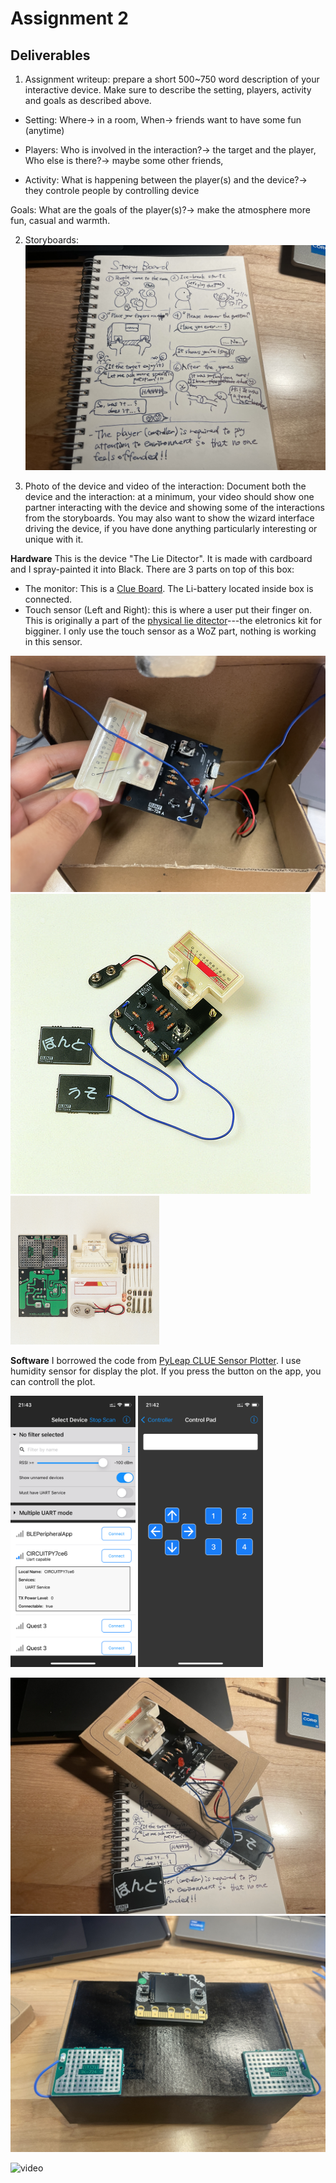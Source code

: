 
# Assignment 2
## Deliverables

1. Assignment writeup: prepare a short 500~750 word description of your interactive device. Make sure to describe the setting, players, activity and goals as described above.


- Setting: Where-> in a room, When-> friends want to have some fun (anytime)

- Players: Who is involved in the interaction?-> the target and the player,  Who else is there?-> maybe some other friends, 

- Activity: What is happening between the player(s) and the device?-> they controle people by controlling device

Goals: What are the goals of the player(s)?-> make the atmosphere more fun, casual and warmth.


   
2. Storyboards:
   ![storyboard](../assignment_2/IMG_6143_cmp.JPG)
   
3. Photo of the device and video of the interaction: Document both the device and the interaction: at a minimum, your video should show one partner interacting with the device and showing some of the interactions from the storyboards. You may also want to show the wizard interface driving the device, if you have done anything particularly interesting or unique with it.

**Hardware**
This is the device "The Lie Ditector". It is made with cardboard and I spray-painted it into Black. There are 3 parts on top of this box:
- The monitor: This is a [Clue Board](https://www.adafruit.com/product/4500). The Li-battery located inside box is connected.
- Touch sensor (Left and Right): this is where a user put their finger on. This is originally a part of the [physical lie ditector](https://www.elekit.co.jp/product/TK-724R)---the eletronics kit for bigginer. I only use the touch sensor as a WoZ part, nothing is working in this sensor.

![inside of the box](../assignment_2/IMG_6541.JPG)
![kit_1](../assignment_2/TK-724R%20Product%20Thumbnail.jpg)
![kit_2](../assignment_2/TK-724R%20Parts%20Thumbnail.png)

**Software**
I borrowed the code from [PyLeap CLUE Sensor Plotter](https://learn.adafruit.com/pyleap-clue-sensor-plotter). I use humidity sensor for display the plot. If you press the button on the app, you can controll the plot.

<p float="left">
<img src="../assignment_2/IMG_6543.PNG" alt="kit_2" width="200"/>
<img src="../assignment_2/IMG_6542.PNG" alt="kit_2" width="200"/>
</p>


![part_2](../assignment_2/IMG_6144_cmp.JPG)
![part_3](../assignment_2/LD_image.jpeg)


![video](../assignment_2/IMG_0060.gif)